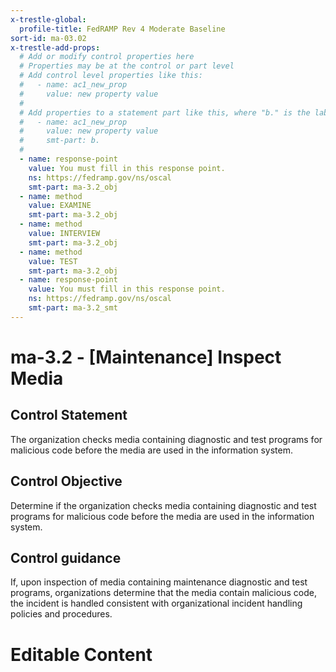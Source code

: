 ```yaml
---
x-trestle-global:
  profile-title: FedRAMP Rev 4 Moderate Baseline
sort-id: ma-03.02
x-trestle-add-props:
  # Add or modify control properties here
  # Properties may be at the control or part level
  # Add control level properties like this:
  #   - name: ac1_new_prop
  #     value: new property value
  #
  # Add properties to a statement part like this, where "b." is the label of the target statement part
  #   - name: ac1_new_prop
  #     value: new property value
  #     smt-part: b.
  #
  - name: response-point
    value: You must fill in this response point.
    ns: https://fedramp.gov/ns/oscal
    smt-part: ma-3.2_obj
  - name: method
    value: EXAMINE
    smt-part: ma-3.2_obj
  - name: method
    value: INTERVIEW
    smt-part: ma-3.2_obj
  - name: method
    value: TEST
    smt-part: ma-3.2_obj
  - name: response-point
    value: You must fill in this response point.
    ns: https://fedramp.gov/ns/oscal
    smt-part: ma-3.2_smt
---
```


# ma-3.2 - \[Maintenance\] Inspect Media

## Control Statement

The organization checks media containing diagnostic and test programs for malicious code before the media are used in the information system.

## Control Objective

Determine if the organization checks media containing diagnostic and test programs for malicious code before the media are used in the information system.

## Control guidance

If, upon inspection of media containing maintenance diagnostic and test programs, organizations determine that the media contain malicious code, the incident is handled consistent with organizational incident handling policies and procedures.

# Editable Content

<!-- Make additions and edits below -->
<!-- The above represents the contents of the control as received by the profile, prior to additions. -->
<!-- If the profile makes additions to the control, they will appear below. -->
<!-- The above markdown may not be edited but you may edit the content below, and/or introduce new additions to be made by the profile. -->
<!-- If there is a yaml header at the top, parameter values may be edited. Use --set-parameters to incorporate the changes during assembly. -->
<!-- The content here will then replace what is in the profile for this control, after running profile-assemble. -->
<!-- The added parts in the profile for this control are below.  You may edit them and/or add new ones. -->
<!-- Each addition must have a heading either of the form ## Control my_addition_name -->
<!-- or ## Part a. (where the a. refers to one of the control statement labels.) -->
<!-- "## Control" parts are new parts added after the statement part. -->
<!-- "## Part" parts are new parts added into the top-level statement part with that label. -->
<!-- Subparts may be added with nested hash levels of the form ### My Subpart Name -->
<!-- underneath the parent ## Control or ## Part being added -->
<!-- See https://ibm.github.io/compliance-trestle/tutorials/ssp_profile_catalog_authoring/ssp_profile_catalog_authoring for guidance. -->
